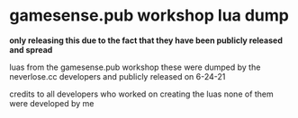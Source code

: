 # gamesense.pub workshop lua dump
**only releasing this due to the fact that they have been publicly released and spread**

luas from the gamesense.pub workshop
these were dumped by the neverlose.cc developers and publicly released on 6-24-21 

credits to all developers who worked on creating the luas none of them were developed by me
